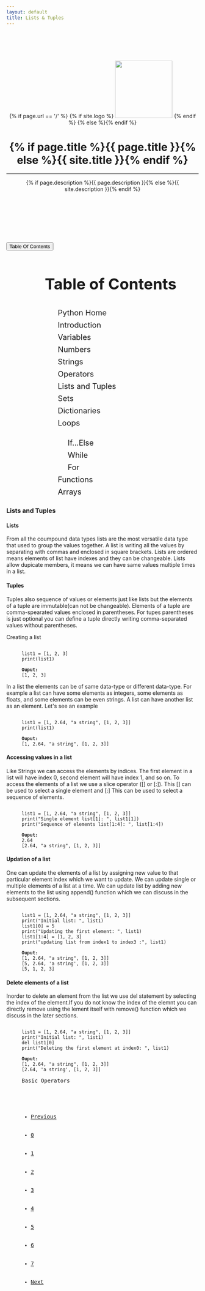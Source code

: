 ```yaml
---
layout: default
title: Lists & Tuples
---
```


<!-- Page Header -->
<header class="intro-header" style="background-image: url('{{ site.baseurl }}/{% if page.header-img %}{{ page.header-img }}{% else %}{{ site.header-img }}{% endif %}')">
    <div class="container">
        <div class="row">
            <div class="col-lg-8 col-lg-offset-2 col-md-10 col-md-offset-1">
                <div class="site-heading" style="padding: 75px 0">
					{% if page.url == '/' %}
					{% if site.logo %}
					<img src= "{{ site.logo }}" style="height: 150px">
					{% endif %}	
					{% else %}{% endif %}	
                    <h1>{% if page.title %}{{ page.title }}{% else %}{{ site.title }}{% endif %}</h1>
                    <hr class="small">
                    <span class="subheading">{% if page.description %}{{ page.description }}{% else %}{{ site.description }}{% endif %}</span>
                </div>
            </div>
        </div>
    </div>
</header>

<!-- main content -->

<div class="container">
	<div class="row">
		<div class="col-lg-8 col-lg-offset-2 col-md-10 col-md-offset-1">
			<button type="button" class="btn btn-outline-primary" data-toggle="collapse" data-target="#toc">Table Of Contents</button>
  <div id="toc" class="collapse" align="left" style="margin-left: 20%; line-height: 1.6; font-size: 20px;">
      <h1>Table of Contents</h1>
	<ol class="list-group list-group-flush">
		<a href="/projects/project1"><li class="list-group-item">Python Home</li></a>
		<a href="/pages/introduction2/"><li class="list-group-item">Introduction</li></a>
		<a href="/pages/variables/"><li class="list-group-item">Variables</li></a>
		<a href="/pages/numbers/"><li class="list-group-item">Numbers</li></a>
		<a href="/pages/strings4"><li class="list-group-item">Strings</li></a>
		<a href="/pages/operators5/"><li class="list-group-item active">Operators</li></a>
		<a href="#"><li class="list-group-item">Lists and Tuples</li></a>
		<a href="#"><li class="list-group-item">Sets</li></a>
		<a href="#"><li class="list-group-item">Dictionaries</li></a>
		<a href="#"><li class="list-group-item">Loops</li></a>
		<ul>
			<a href="#"><li class="list-group-item">If...Else</li></a>
			<a href="#"><li class="list-group-item">While</li></a>
			<a href="#"><li class="list-group-item">For</li></a>
		</ul>
		<a href="#"><li class="list-group-item">Functions</li></a>
		<a href="#"><li class="list-group-item">Arrays</li></a>
	</ol>
      </div>



<div class="maincontent">
	
<h3>Lists and Tuples</h3>
<h4>Lists</h4>
<p>From all the coumpound data types lists are the most versatile data type that used to group the values together. A list is writing all the values by separating with commas and enclosed in square brackets. Lists are ordered means elements of list have indexes and they can be changeable. Lists allow dupicate members, it means we can have same values multiple times in a list.</p>
<h4>Tuples</h4>
<p>Tuples also sequence of values or elements just like lists but the elements of a tuple are immutable(can not be changeable). Elements of a tuple are comma-spearated values enclosed in parentheses. For tupes parentheses is just optional you can define a tuple directly writing comma-separated values without parentheses.</p>
<!--Code block -->
<p>Creating a list</p>
<figure class="highlight">
<pre><code class="language-python" data-lang="python">
list1 = [1, 2, 3]
print(list1)<br />
<b>Ouput:</b>
[1, 2, 3]
</code></pre>
</figure>
<p>In a list the elements can be of same data-type or different data-type. For example a list can have some elements as integers, some elements as floats, and some elements can be even strings. A list can have another list as an element. Let's see an example</p>
<!--Code block -->
<figure class="highlight">
<pre><code class="language-python" data-lang="python">
list1 = [1, 2.64, "a string", [1, 2, 3]]
print(list1)<br />
<b>Ouput:</b>
[1, 2.64, "a string", [1, 2, 3]]
</code></pre>
</figure>

<h4>Accessing values in a list</h4>
<p>Like Strings we can access the elements by indices. The first element in a list will have index 0, second element will have index 1, and so on. To access the elements of a list we use a slice operator ([] or [:]). This [] can be used to select a single element and [:] This can be used to select a sequence of elements.</p>
<!--Code block -->
<figure class="highlight">
<pre><code class="language-python" data-lang="python">
list1 = [1, 2.64, "a string", [1, 2, 3]]
print("Single element list[1]: ", list1[1])
print("Sequence of elements list[1:4]: ", list[1:4])<br />
<b>Ouput:</b>
2.64
[2.64, "a string", [1, 2, 3]]
</code></pre>
</figure>

<h4>Updation of a list</h4>
<p>One can update the elements of a list by assigning new value to that particular element index which we want to update. We can update single or multiple elements of a list at a time. We can update list by adding new elements to the list using append() function which we can discuss in the subsequent sections.</p>
<!--Code block -->
<figure class="highlight">
<pre><code class="language-python" data-lang="python">
list1 = [1, 2.64, "a string", [1, 2, 3]]
print("Initial list: ", list1)
list1[0] = 5
print("Updating the first element: ", list1)
list1[1:4] = [1, 2, 3]
print("updating list from index1 to index3 :", list1)<br />
<b>Ouput:</b>
[1, 2.64, "a string", [1, 2, 3]]
[5, 2.64, 'a string', [1, 2, 3]]
[5, 1, 2, 3]
</code></pre>
</figure>

<h4>Delete elements of a list</h4>
<p>Inorder to delete an element from the list we use del statement by selecting the index of the element.If you do not know the index of the elemnt you can directly remove using the lement itself with remove() function which we discuss in the later sections.</p>
<!--Code block -->
<figure class="highlight">
<pre><code class="language-python" data-lang="python">
list1 = [1, 2.64, "a string", [1, 2, 3]]
print("Initial list: ", list1)
del list1[0]
print("Deleting the first element at index0: ", list1)<br />
<b>Ouput:</b>
[1, 2.64, "a string", [1, 2, 3]]
[2.64, 'a string', [1, 2, 3]]
</code></p

<h4>Basic Operators</h4>

  <ul class="pagination justify-content-center">
  <li class="page-item"><a class="page-link" href="/pages/strings4/">Previous</a></li>
  <li class="page-item "><a class="page-link" href="/projects/project1">0</a></li>
  <li class="page-item"><a class="page-link" href="/pages/introduction2/">1</a></li>
  <li class="page-item"><a class="page-link" href="/pages/variables/">2</a></li>
  <li class="page-item"><a class="page-link" href="/pages/numbers/">3</a></li>
  <li class="page-item"><a class="page-link" href="/pages/strings4">4</a></li>
  <li class="page-item active"><a class="page-link" href="/pages/operators5/">5</a></li>
  <li class="page-item"><a class="page-link" href="#">6</a></li>
  <li class="page-item"><a class="page-link" href="#">7</a></li>
  <li class="page-item"><a class="page-link" href="#">Next</a></li>
  </ul>
</div>
  
</div>
	</div>
</div>








